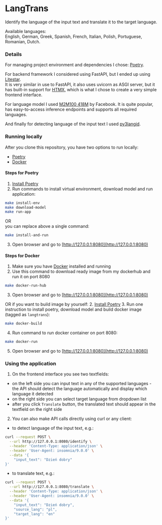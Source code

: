 
# LangTrans

Identify the language of the input text and translate it to the target language.

Available languages:  
English, German, Greek, Spanish, French, Italian, Polish, Portuguese, Romanian, Dutch.

### Details
For managing project environment and dependencies I chose: [Poetry](https://python-poetry.org).  

For backend framework I considered using FastAPI, but I ended up using [Litestar](https://litestar.dev).  
It is very similar in use to FastAPI, it also uses uvicorn as ASGI server, but it has built-in support for [HTMX](https://htmx.org), which is what I chose to create a very simple frontend interface.  

For language model I used [M2M100 418M](https://huggingface.co/facebook/m2m100_418M) by Facebook. It is quite popular, has easy-to-access inference endpoints and supports all required languages.

And finally for detecting language of the input text I used [py3langid](https://pypi.org/project/py3langid/).

### Running locally

After you clone this repository, you have two options to run locally:
- [Poetry](https://python-poetry.org)
- [Docker](https://www.docker.com)

#### Steps for Poetry
1. [Install Poetry](https://python-poetry.org/docs/#installation)
2. Run commands to install virtual environment, download model and run application:
```bash
make install-env
make download-model
make run-app
```
OR   
you can replace above a single command: 
```bash 
make install-and-run
```
3. Open browser and go to [http://127.0.0.1:8080](http://127.0.0.1:8080)


#### Steps for Docker
1. Make sure you have [Docker](https://www.docker.com) installed and running
2. Use this command to download ready image from my dockerhub and run it on port 8080
```bash 
make docker-run-hub
``` 
3. Open browser and go to [http://127.0.0.1:8080](http://127.0.0.1:8080)

OR if you want to build image by yourself:
2. [Install Poetry](https://python-poetry.org/docs/#installation)
3. Run one instruction to install poetry, download model and build docker image (tagged as `langtrans`):
```bash
make docker-build
```
4. Run command to run docker container on port 8080:
```bash
make docker-run
```
5. Open browser and go to [http://127.0.0.1:8080](http://127.0.0.1:8080)

### Using the application
1. On the frontend interface you see two textfields:
- on the left side you can input text in any of the supported languages - the API should detect the language automatically and display which language it detected
- on the right side you can select target language from dropdown list
- after you click `Translate` button, the translated text should appear in the textfield on the right side

2. You can also make API calls directly using curl or any client:
- to detect language of the input text, e.g.:
```bash
curl --request POST \
  --url http://127.0.0.1:8080/identify \
  --header 'Content-Type: application/json' \
  --header 'User-Agent: insomnia/9.0.0' \
  --data '{
	"input_text": "Dzień dobry"
}'
```
- to translate text, e.g.:
```bash
curl --request POST \
  --url http://127.0.0.1:8080/translate \
  --header 'Content-Type: application/json' \
  --header 'User-Agent: insomnia/9.0.0' \
  --data '{
	"input_text": "Dzień dobry",
	"source_lang": "pl",
	"target_lang": "en"
}'
```

